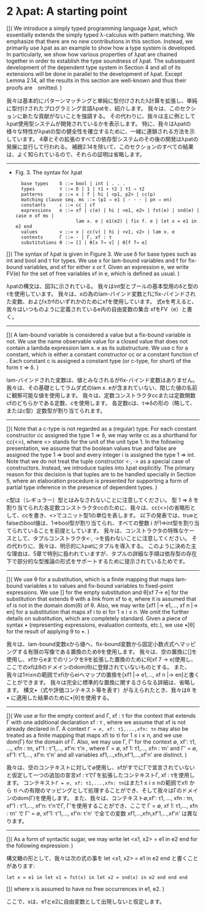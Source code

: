 # 2 λpat: A starting point

  [](
  We introduce a simply typed programming language λpat, which essentially extends the simply typed λ-calculus with pattern matching.
  We emphasize that there are no new contributions in this section.
  Instead, we primarily use λpat as an example to show how a type system is developed.
  In particularly, we show how various properties of λpat are chained together in order to establish the type soundness of λpat. 
  The subsequent development of the dependent type system in Section 4 and all of its extensions will be done in parallel to the development of λpat.
  Except Lemma 2.14, all the results in this section are well-known and thus their proofs are　omitted.
  )

  我々は基本的にパターンマッチングと単純に型付けされたλ計算を拡張し、単純に型付けされたプログラミング言語λpatを、紹介します。
  我々は、このセクションに新たな貢献がないことを強調する。
  その代わりに、我々は主に例としてλpat使用型システムが開発されているかを表示します。
  特に、我々はλpatの様々な特性がλpatの型の健全性を確立するために、一緒に連鎖される方法を示しています。
  4章とその拡張のすべての依存型システムのその後の開発はλpatの発展に並行して行われる。
  補題2.14を除いて、このセクションのすべての結果は、よく知られているので、それらの証明は省略します。

  ----

  - Fig. 3. The syntax for λpat

          base types    δ ::= bool | int | . . .
          types         τ ::= δ | 1 | τ1 ∗ τ2 | τ1 → τ2
          patterns      p ::= x | f | hi | <p1, p2> | cc(p)
          matching clause seq. ms ::= (p1 ⇒ e1 | · · · | pn ⇒ en)
          constants     c ::= cc | cf
          expressions   e ::= xf | c(e) | hi | <e1, e2> | fst(e) | snd(e) | case e of ms |
                              lam x. e | e1(e2) | fix f. e | let x = e1 in e2 end
          values        v ::= x | cc(v) | hi | <v1, v2> | lam x. e
          contexts      Γ ::= · | Γ, xf : τ
          substitutions θ ::= [] | θ[x 7→ v] | θ[f 7→ e]

  [](
  The syntax of λpat is given in Figure 3.
  We use δ for base types such as int and bool and τ for types.
  We use x for lam-bound variables and f for fix-bound variables, and xf for either x or f.
  Given an expression e, we write FV(e) for the set of free variables xf in e, which is defined as usual.
  )

  λpatの構文は、図3に示されている。
  我々はint型とブールの基本型用のδと型のτを使用しています。
  我々は、xの為のlam-バインド変数とfにfix-バインドされた変数、およびxかfのいずれかのためにxfを使用しています。
  式eを考えると、我々はいつものように定義されているe内の自由変数の集合 xfをFV（e）と書く。

  ----

  [](
  A lam-bound variable is considered a value but a fix-bound variable is not.
  We use the name observable value for a closed value that does not contain a lambda expression lam x. e as its substructure.
  We use c for a constant, which is either a constant constructor cc or a constant function cf .
  Each constant c is assigned a constant type (or c-type, for short) of the form τ ⇒ δ.
  )

  lam-バインドされた変数は、値とみなされるがfix-バインド変数はありません。
  我々は、その基礎としてラムダ式のlam x. eが含まれていない、閉じた値の名前に観察可能な値を使用します。
  我々は、定数コンストラクタccまたは定数関数cfのどちらかである定数、cを使用します。
  各定数cは、τ⇒δの形の（略して、またはc型）定数型が割り当てられます。
  
  ----

  [](
  Note that a c-type is not regarded as a (regular) type.
  For each constant constructor cc assigned the type 1 ⇒ δ, we may write cc as a shorthand for cc(<>), where <> stands for the unit of the unit type 1.
  In the following presentation, we assume that the boolean values true and false are assigned the type 1 ⇒ bool and every integer i is assigned the type 1 ⇒ int.
  Note that we do not treat the tuple constructor <·, ·> as a special case of constructors.
  Instead, we introduce tuples into λpat explicitly.
  The primary reason for this decision is that tuples are to be handled specially in Section 5, where an elaboration procedure is presented for supporting a form of partial type inference in the presence of dependent types.
  )

  c型は（レギュラー）型とはみなされないことに注意してください。
  型 1 ⇒ δ を割り当てられた各定数コンストラクタccのために、我々は、cc(<>)の省略形として、ccを書き、<>でユニット型1の単位を表します。
  以下の発表では、trueとfalseのbool値は、1⇒bool型が割り当てられ、すべての整数 i が1⇒int型を割り当てられていることを前提としています。
  我々は、コンストラクタの特殊なケースとして、タプルコンストラクタ<·, ·>を扱わないことに注意してください。
  その代わりに、我々は、明示的にλpatにタプルを導入する。
  このように決めた主な理由は、5章で特別に扱われていますが、タプルの詳細な手順は依存型の存在下で部分的な型推論の形式をサポートするために提示されているためです。

  ----

  [](
  We use θ for a substitution, which is a finite mapping that maps lam-bound variables x to values and fix-bound variables to fixed-point expressions.
  We use [] for the empty substitution and θ[xf 7→ e] for the substitution that extends θ with a link from xf to e, where it is assumed that xf is not in the domain dom(θ) of θ.
  Also, we may write [xf1 |-> e1,..., xf n |-> en] for a substitution that maps xf i to ei for 1 ≤ i ≤ n.
  We omit the further details on substitution, which are completely standard.
  Given a piece of syntax • (representing expressions, evaluation contexts, etc.), we use •[θ] for the result of applying θ to •.
  )

  我々は、lam-bound変数xから値へ、fix-bound変数から固定小数点式へマッピングする有限の写像である置換のためθを使用します。
  我々は、空の置換に[]を使用し、xfからeまでのリンクをθを拡張した置換のためにθ[xf 7 → e]使用し、ここでのxfはθのドメインのdom(θ)に登録されていないものとする。
  また、我々は1≤i≤nの範囲でxfiからeiへマップの置換を[xf1 |-> e1,..., xf n |-> en]と書くことができます。
  我々は完全に標準的な置換に関するさらなる詳細は、省略します。
  構文•（式や評価コンテキスト等を表す）が与えられたとき、我々はθ を• に適用した結果のために•[θ]を使用する。

  ----

  [](
  We use ∅ for the empty context and Γ, xf : τ for the context that extends Γ with one additional declaration xf : τ , where we assume that xf is not already declared in Γ.
  A context `Γ = ∅, xf: τ1,...,xfn: τn` may also be treated as a finite mapping that maps xfi to τi for 1 ≤ i ≤ n, and we use dom(Γ) for the domain of Γ. 
  Also, we may use Γ, Γ' for the context ∅, xf': τ1, ..., xfn : τn, xf'1 : τ'1,..., xf'n: τ'n , where Γ = ∅, xf 1: τ1,..., xfn : τn' and Γ' = ∅, xf'1: τ'1,..., xf'n: τ'n' and all variables xf1,...,xfn,xf'1,...,xf'n' are distinct.
  )

  我々は、空のコンテキストに対して∅使用し、xfがすでにΓで宣言されていないと仮定して一つの追加の宣言xf : τでΓを拡張したコンテキストΓ, xf : τを使用します。
  コンテキスト`Γ = ∅, xf: τ1,...,xfn: τn`はまた1 ≤ i ≤ nの範囲でxfi から τi への有限のマッピングとして処理することができ、そして我々はΓのドメインのdom(Γ)を使用します。
  また、我々は、コンテキスト∅,xf': τ1, ..., xfn : τn, xf'1 : τ'1,..., xf'n: τ'nでΓ, Γ'を使用することができ、ここで Γ = ∅, xf 1: τ1,..., xfn : τn' で Γ' = ∅, xf'1: τ'1,..., xf'n: τ'n' で全ての変数 xf1,...,xfn,xf'1,...,xf'n' は異なります。

  ----

  [](
  As a form of syntactic sugar, we may write let <x1, x2> = e1 in e2 end for the following expression:
  )

  構文糖の形として、我々は次の式の事を let <x1, x2> = e1 in e2 end と書くことがあります:

    let x = e1 in let x1 = fst(x) in let x2 = snd(x) in e2 end end end

  [](
  where x is assumed to have no free occurrences in e1, e2.
  )

  ここで、xは、e1とe2に自由変数として出現しないと仮定します。


